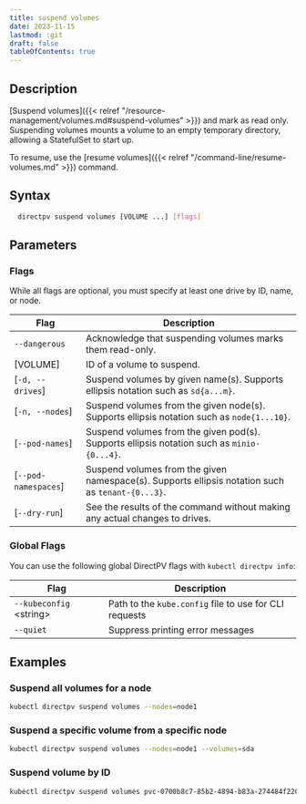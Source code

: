```yaml
---
title: suspend volumes
date: 2023-11-15
lastmod: :git
draft: false
tableOfContents: true
---
```


## Description

[Suspend volumes]({{< relref "/resource-management/volumes.md#suspend-volumes" >}}) and mark as read only.
Suspending volumes mounts a volume to an empty temporary directory, allowing a StatefulSet to start up.

To resume, use the [resume volumes]({{< relref "/command-line/resume-volumes.md" >}}) command.

## Syntax

```sh
  directpv suspend volumes [VOLUME ...] [flags]
```

## Parameters

### Flags

While all flags are optional, you must specify at least one drive by ID, name, or node.

| **Flag**             | **Description**                                                                                        |
|----------------------|--------------------------------------------------------------------------------------------------------|
| `--dangerous`        | Acknowledge that suspending volumes marks them read-only.                                              |
| [VOLUME]             | ID of a volume to suspend.                                                                             |
| [`-d, --drives`]     | Suspend volumes by given name(s). Supports ellipsis notation such as `sd{a...m}`.                      |
| [`-n, --nodes`]      | Suspend volumes from the given node(s). Supports ellipsis notation such as `node{1...10}`.             |
| [`--pod-names`]      | Suspend volumes from the given pod(s). Supports ellipsis notation such as `minio-{0...4}`.             |
| [`--pod-namespaces`] | Suspend volumes from the given namespace(s). Supports ellipsis notation such as `tenant-{0...3}`.      |
| [`--dry-run`]        | See the results of the command without making any actual changes to drives.                            |

### Global Flags

You can use the following global DirectPV flags with `kubectl directpv info`:

| **Flag**                  | **Description**                                        |
|---------------------------|--------------------------------------------------------|
| `--kubeconfig` \<string\> | Path to the `kube.config` file to use for CLI requests |
| `--quiet`                 | Suppress printing error messages                       |

## Examples

### Suspend all volumes for a node

```sh {.copy}
kubectl directpv suspend volumes --nodes=node1
```

### Suspend a specific volume from a specific node

```sh {.copy}
kubectl directpv suspend volumes --nodes=node1 --volumes=sda
```

### Suspend volume by ID

```sh {.copy}
kubectl directpv suspend volumes pvc-0700b8c7-85b2-4894-b83a-274484f220d0
```